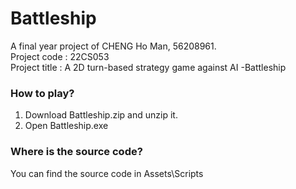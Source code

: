 # Battleship
A final year project of CHENG Ho Man, 56208961. <br>
Project code  : 22CS053 <br>
Project title : A 2D turn-based strategy game against AI -Battleship <br>

### How to play?
1.  Download Battleship.zip and unzip it.
2.  Open Battleship.exe 

### Where is the source code?
You can find the source code in Assets\Scripts
